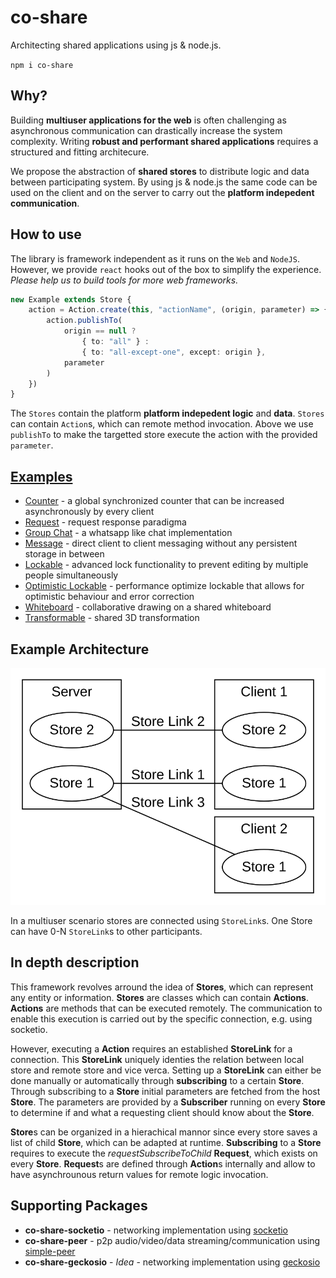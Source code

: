 # co-share

Architecting shared applications using js & node.js.

`npm i co-share`

## **Why?**

Building **multiuser applications for the web** is often challenging as asynchronous communication can drastically increase the system complexity.
Writing **robust and performant shared applications** requires a structured and fitting architecure.

We propose the abstraction of **shared stores** to distribute logic and data between participating system.
By using js & node.js the same code can be used on the client and on the server to carry out the **platform indepedent communication**.

## **How to use**

The library is framework independent as it runs on the `Web` and `NodeJS`. However, we provide `react` hooks out of the box to simplify the experience. *Please help us to build tools for more web frameworks.*

```typescript
new Example extends Store {
    action = Action.create(this, "actionName", (origin, parameter) => {
        action.publishTo(
            origin == null ?
                { to: "all" } :
                { to: "all-except-one", except: origin },
            parameter
        )
    })
}
```

The `Stores` contain the platform **platform indepedent logic** and **data**. `Stores` can contain `Action`s, which can remote method invocation. Above we use `publishTo` to make the targetted store execute the action with the provided `parameter`.


## [**Examples**](https://cocoss-org.github.io/co-share)

* [Counter](https://cocoss-org.github.io/co-share/counter) - a global synchronized counter that can be increased asynchronously by every client
* [Request](https://cocoss-org.github.io/co-share/requst) - request response paradigma
* [Group Chat](https://cocoss-org.github.io/co-share/group-chat) - a whatsapp like chat implementation
* [Message](https://cocoss-org.github.io/co-share/message) - direct client to client messaging without any persistent storage in between
* [Lockable](https://cocoss-org.github.io/co-share/lockable) - advanced lock functionality to prevent editing by multiple people simultaneously 
* [Optimistic Lockable](https://cocoss-org.github.io/co-share/optimistic-lockable) - performance optimize lockable that allows for optimistic behaviour and error correction
* [Whiteboard](https://cocoss-org.github.io/co-share/whiteboard) - collaborative drawing on a shared whiteboard
* [Transformable](https://cocoss-org.github.io/co-share/transformable) - shared 3D transformation

## Example Architecture

![Sample Architecture Graph](graph.svg)

In a multiuser scenario stores are connected using `StoreLink`s. One Store can have 0-N `StoreLink`s to other participants.

## **In depth description**

This framework revolves arround the idea of **Stores**, which can represent any entity or information. **Stores** are classes which can contain **Actions**. **Actions** are methods that can be executed remotely. The communication to enable this execution is carried out by the specific connection, e.g. using socketio.

However, executing a **Action** requires an established **StoreLink** for a connection. This **StoreLink** uniquely identies the relation between local store and remote store and vice verca.
Setting up a **StoreLink** can either be done manually or automatically through **subscribing** to a certain **Store**. Through subscribing to a **Store** initial parameters are fetched from the host **Store**. The parameters are provided by a **Subscriber** running on every **Store** to determine if and what a requesting client should know about the **Store**.

**Store**s can be organized in a hierachical mannor since every store saves a list of child **Store**, which can be adapted at runtime. **Subscribing** to a **Store** requires to execute the _requestSubscribeToChild_ **Request**, which exists on every **Store**. **Request**s are defined through **Action**s internally and allow to have asynchrounous return values for remote logic invocation.

## Supporting Packages

-   **co-share-socketio** - networking implementation using [socketio](https://github.com/socketio/socket.io)
-   **co-share-peer** - p2p audio/video/data streaming/communication using [simple-peer](https://github.com/feross/simple-peer)
-   **co-share-geckosio** - _Idea_ - networking implementation using [geckosio](https://github.com/geckosio/geckos.io)

